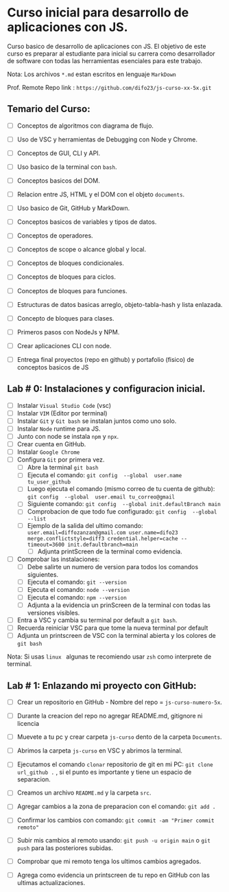 # Curso inicial para desarrollo de aplicaciones con JS.

Curso basico de desarrollo de aplicaciones con JS. El objetivo de este curso es preparar al estudiante para inicial su carrera como desarrollador de software con todas las herramientas esenciales para este trabajo. 

Nota: Los archivos `*.md`  estan escritos en lenguaje `MarkDown`

Prof. Remote Repo link : `https://github.com/difo23/js-curso-xx-5x.git`


## Temario del Curso:

* [ ] Conceptos de algoritmos con diagrama de flujo.
* [ ] Uso de VSC y herramientas de Debugging con Node y Chrome.
* [ ] Conceptos de GUI, CLI y API.
* [ ] Uso basico de la terminal con `bash`.
* [ ] Conceptos basicos del DOM. 
* [ ] Relacion entre JS, HTML y el DOM con el objeto `documents`.
* [ ] Uso basico de Git, GitHub y MarkDown.
* [ ] Conceptos basicos de variables y tipos de datos.
* [ ] Conceptos de operadores.
* [ ] Conceptos de scope o alcance global y local.
* [ ] Conceptos de bloques condicionales.
* [ ] Conceptos de bloques para ciclos.
* [ ] Conceptos de bloques para funciones.
* [ ] Estructuras de datos basicas arreglo, objeto-tabla-hash y lista enlazada.
* [ ] Concepto de bloques para clases.
* [ ] Primeros pasos con NodeJs y NPM.
* [ ] Crear aplicaciones CLI con node.
* [ ] Entrega final proyectos (repo en github) y portafolio (fisico) de conceptos basicos de JS



## Lab # 0: Instalaciones y configuracion inicial.

* [ ] Instalar `Visual Studio Code` (vsc)
* [ ] Instalar `VIM` (Editor por terminal)
* [ ] Instalar `Git` y `Git bash` se instalan juntos como uno solo.
* [ ] Instalar `Node` runtime para JS. 
* [ ] Junto con node se instala `npm` y `npx`. 
* [ ] Crear cuenta en GitHub.
* [ ] Instalar `Google Chrome`
* [ ] Configura `Git` por primera vez.
  * [ ] Abre la terminal `git bash`
  * [ ] Ejecuta el comando: `git config  --global  user.name  tu_user_github`
  * [ ] Luego ejecuta el comando (mismo correo de tu cuenta de github): `git config  --global  user.email tu_correo@gmail`
  * [ ] Siguiente comando: `git config  --global init.defaultBranch main`
  * [ ] Comprobacion de que todo fue configurado: `git config  --global  --list`
  * [ ] Ejemplo de la salida del ultimo comando:
        ```
            user.email=diffozanzan@gmail.com
            user.name=difo23
            merge.conflictstyle=diff3
            credential.helper=cache --timeout=3600
            init.defaultbranch=main
        ```
    * [ ] Adjunta printScreen de la terminal como evidencia.
* [ ] Comprobar las instalaciones:
    * [ ] Debe salirte un numero de version para todos los comandos siguientes.
    * [ ] Ejecuta el comando: `git --version` 
    * [ ] Ejecuta el comando: `node --version`
    * [ ] Ejecuta el comando: `npm --version`
    * [ ] Adjunta a la evidencia un prinScreen de la terminal con todas las versiones visibles.   
* [ ] Entra a VSC y cambia su terminal por default a `git bash`.
* [ ] Recuerda reiniciar VSC para que tome la nueva terminal por default
* [ ] Adjunta un printscreen de VSC con la terminal abierta y los colores de `git bash`

Nota: Si usas `linux ` algunas te recomiendo usar `zsh` como interprete de terminal.


## Lab # 1: Enlazando mi proyecto con GitHub:
 
 * [ ] Crear un repositorio en GitHub - Nombre del repo = `js-curso-numero-5x`.
 * [ ] Durante la creacion del repo no agregar README.md, gitignore ni licencia
 * [ ] Muevete a tu pc y crear carpeta `js-curso`  dento de la carpeta `Documents`. 
 * [ ] Abrimos la carpeta `js-curso` en VSC y abrimos la terminal.
 * [ ] Ejecutamos el comando `clonar` repositorio de git en mi PC: `git clone url_github .` , si el punto es importante y tiene un espacio de separacion. 
 * [ ] Creamos un archivo `README.md` y la carpeta `src`.
 * [ ] Agregar cambios a la zona de preparacion con el comando: `git add .` 
 * [ ] Confirmar los cambios con comando: `git commit -am "Primer commit remoto"`
 * [ ] Subir mis cambios al remoto usando: `git push -u origin main` o `git push` para las posteriores subidas.
 * [ ] Comprobar que mi remoto tenga los ultimos cambios agregados.
 * [ ] Agrega como evidencia un printscreen de tu repo en GitHub con las ultimas actualizaciones.
  
